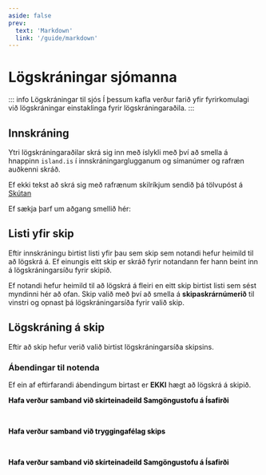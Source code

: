 ```yaml
---
aside: false
prev:
  text: 'Markdown'
  link: '/guide/markdown'
---    
```




# Lögskráningar sjómanna

::: info Lögskráningar til sjós
Í þessum kafla verður farið yfir fyrirkomulagi við lögskráningar einstaklinga fyrir lögskráningaraðila.
:::

## Innskráning

Ytri lögskráningaraðilar skrá sig inn með íslykli með því að smella á hnappinn `island.is` í innskráningarglugganum og símanúmer og rafræn auðkenni skráð. 

Ef ekki tekst að skrá sig með rafrænum skilríkjum sendið þá tölvupóst á [Skútan](mailto:skutan@samgongustofa.is)

Ef sækja þarf um aðgang smellið hér: 



## Listi yfir skip

Eftir innskráningu birtist listi yfir þau sem skip sem notandi hefur heimild til að lögskrá á. Ef einungis eitt skip er skráð fyrir notandann fer hann beint inn á lögskráningarsíðu fyrir skipið.

<!-- <figure>
  <img src='/images/log/log-skipalisti.png'>
  <figcaption>Skip sem lögskráningaraðili hefur leyfi til þess að lögskrá á</figcaption>
</figure> -->

Ef notandi hefur heimild til að lögskrá á fleiri en eitt skip birtist listi sem sést myndinni hér að ofan. Skip valið með því að smella á **skipaskrárnúmerið** til vinstri og opnast þá lögskráningarsíða fyrir valið skip.



## Lögskráning á skip

Eftir að skip hefur verið valið birtist lögskráningarsíða skipsins.

<!-- <figure>
  <img src='/images/log/log-logskra.png'>
  <figcaption>Lögskráningarsíða skips.</figcaption>
</figure>
 -->

### Ábendingar til notenda

Ef ein af eftirfarandi ábendingum birtast er **EKKI** hægt að lögskrá á skipið. 

<Badge text="Haffæriskírteini ógilt" style="background: #ffc107 !important; color: black;"/>

**Hafa verður samband við skírteinadeild Samgöngustofu á Ísafirði**

<br/>
<Badge text="Vantar áhafnatryggingu" style="background: #ffc107 !important; color: black;"/>

**Hafa verður samband við tryggingafélag skips**

<br/>
<Badge text="Farþegaleyfi ógilt" style="background: #ffc107 !important; color: black;"/>

**Hafa verður samband við skírteinadeild Samgöngustofu á Ísafirði**




    